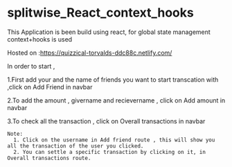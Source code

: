 # splitwise_React_context_hooks

This Application is been build using react, for global state management context+hooks is used

Hosted on :https://quizzical-torvalds-ddc88c.netlify.com/

In order to start ,

   1.First add your and the name of friends you want to start transcation with ,click on Add Friend in navbar
   
   2.To add the amount , givername and recievername , click on Add amount in navbar
   
   3.To check all the transaction , click on Overall transactions in navbar
  
  
    Note:
      1. Click on the username in Add friend route , this will show you all the transaction of the user you clicked.
      2. You can settle a specific transaction by clicking on it, in Overall transactions route.
